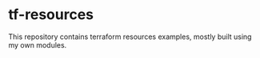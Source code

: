 # tf-resources
This repository contains terraform resources examples, mostly built using my own modules.
